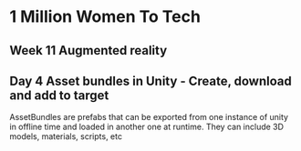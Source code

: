 
# 1 Million Women To Tech 

## Week 11 Augmented reality

## Day 4 Asset bundles in Unity - Create, download and add to target

AssetBundles are prefabs that can be exported from one instance of unity in offline time and loaded in another one at runtime. They can include 3D models, materials, scripts, etc






